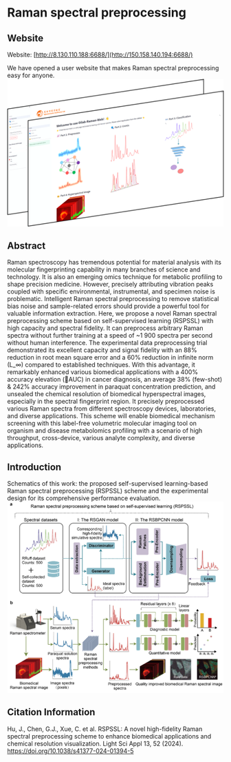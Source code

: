 # Raman spectral preprocessing

## Website
Website: [http://8.130.110.188:6688/](http://150.158.140.194:6688/)

We have opened a user website that makes Raman spectral preprocessing easy for anyone.
![Alt text](./pictures/web.png)

## Abstract
Raman spectroscopy has tremendous potential for material analysis with its molecular fingerprinting capability in many branches of science and technology. It is also an emerging omics technique for metabolic profiling to shape precision medicine. However, precisely attributing vibration peaks coupled with specific environmental, instrumental, and specimen noise is problematic. Intelligent Raman spectral preprocessing to remove statistical bias noise and sample-related errors should provide a powerful tool for valuable information extraction. Here, we propose a novel Raman spectral preprocessing scheme based on self-supervised learning (RSPSSL) with high capacity and spectral fidelity. It can preprocess arbitrary Raman spectra without further training at a speed of ~1 900 spectra per second without human interference. The experimental data preprocessing trial demonstrated its excellent capacity and signal fidelity with an 88% reduction in root mean square error and a 60% reduction in infinite norm (L_∞) compared to established techniques. With this advantage, it remarkably enhanced various biomedical applications with a 400% accuracy elevation (AUC) in cancer diagnosis, an average 38% (few-shot) & 242% accuracy improvement in paraquat concentration prediction, and unsealed the chemical resolution of biomedical hyperspectral images, especially in the spectral fingerprint region. It precisely preprocessed various Raman spectra from different spectroscopy devices, laboratories, and diverse applications. This scheme will enable biomedical mechanism screening with this label-free volumetric molecular imaging tool on organism and disease metabolomics profiling with a scenario of high throughput, cross-device, various analyte complexity, and diverse applications.  

## Introduction
Schematics of this work: the proposed self-supervised learning-based Raman spectral preprocessing (RSPSSL) scheme and the experimental design for its comprehensive performance evaluation.
![Alt text](./pictures/P1.png)

## Citation Information
Hu, J., Chen, G.J., Xue, C. et al. RSPSSL: A novel high-fidelity Raman spectral preprocessing scheme to enhance biomedical applications and chemical resolution visualization. Light Sci Appl 13, 52 (2024).
https://doi.org/10.1038/s41377-024-01394-5

